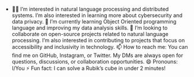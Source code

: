 - 👋👀 I’m interested in natural language processing and distributed systems. I’m also interested in learning more about cybersecurity and data privacy.
🌱 I’m currently learning Object Oriented programming  language and improving my data analysis skills.
💞️ I’m looking to collaborate on open-source projects related to natural language processing. I’m also interested in contributing to projects that focus on accessibility and inclusivity in technology.
📫 How to reach me: You can find me on GitHub, Instagram, or Twitter. My DMs are always open for questions, discussions, or collaboration opportunities.
😄 Pronouns: I/You
⚡ Fun fact: I can solve a Rubik’s cube in under 2 minutes!
<!---
enochelisha01/enochelisha01 is a ✨ special ✨ repository because its `README.md` (this file) appears on your GitHub profile.
You can click the Preview link to take a look at your changes.
--->
